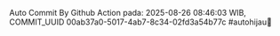 Auto Commit By Github Action pada: 2025-08-26 08:46:03 WIB, COMMIT_UUID 00ab37a0-5017-4ab7-8c34-02fd3a54b77c #autohijau🗿
